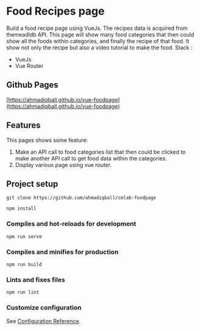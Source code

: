 # Food Recipes page

Build a food recipe page using VueJs. The recipes data is acquired from themeadldb API. This page will show many food categories that then could show all the foods within categories, and finally the recipe of that food. It show not only the recipe but also a video tutorial to make the food.
Stack :
- VueJs
- Vue Router

## Github Pages
[https://ahmadiqball.github.io/vue-foodpage](https://ahmadiqball.github.io/vue-foodpage)

## Features
This pages shows some feature:
1. Make an API call to food categories list that then could be clicked to make another API call to get food data within the categories.
2. Display various page using vue router.

## Project setup
```
git clone https://github.com/ahmadiqball/cmlab-foodpage
```
```
npm install
```

### Compiles and hot-reloads for development
```
npm run serve
```

### Compiles and minifies for production
```
npm run build
```

### Lints and fixes files
```
npm run lint
```

### Customize configuration
See [Configuration Reference](https://cli.vuejs.org/config/).
